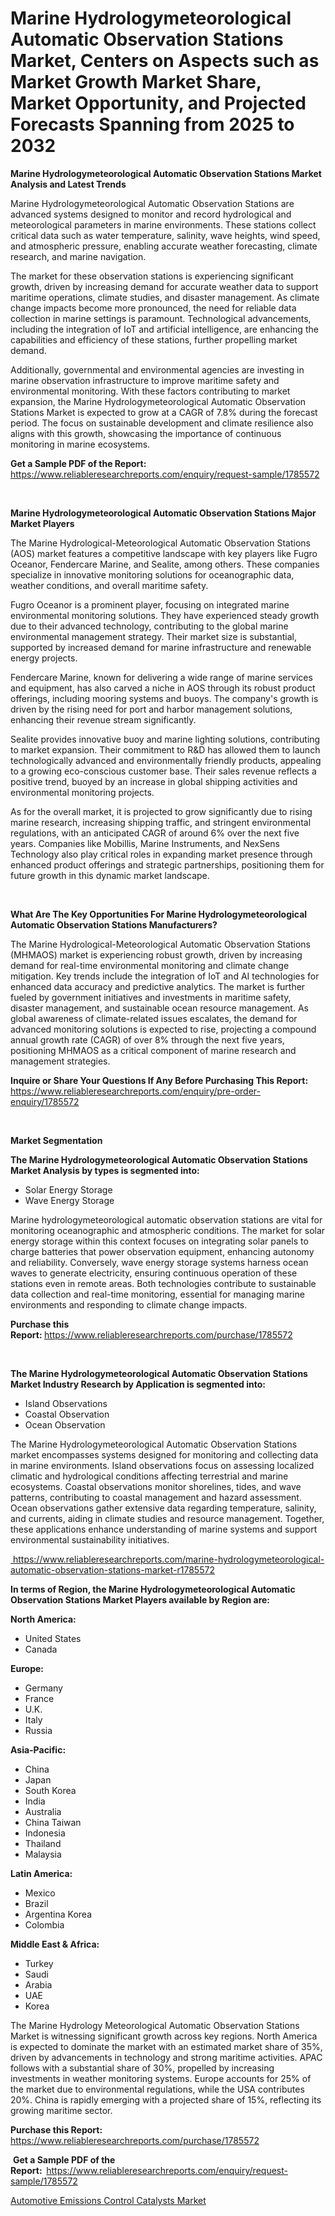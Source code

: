 <p><h1>Marine Hydrologymeteorological Automatic Observation Stations Market, Centers on Aspects such as Market Growth Market Share, Market Opportunity, and Projected Forecasts Spanning from 2025 to 2032</h1></p><p><strong>Marine Hydrologymeteorological Automatic Observation Stations Market Analysis and Latest Trends</strong></p>
<p><p>Marine Hydrologymeteorological Automatic Observation Stations are advanced systems designed to monitor and record hydrological and meteorological parameters in marine environments. These stations collect critical data such as water temperature, salinity, wave heights, wind speed, and atmospheric pressure, enabling accurate weather forecasting, climate research, and marine navigation.  </p><p>The market for these observation stations is experiencing significant growth, driven by increasing demand for accurate weather data to support maritime operations, climate studies, and disaster management. As climate change impacts become more pronounced, the need for reliable data collection in marine settings is paramount. Technological advancements, including the integration of IoT and artificial intelligence, are enhancing the capabilities and efficiency of these stations, further propelling market demand. </p><p>Additionally, governmental and environmental agencies are investing in marine observation infrastructure to improve maritime safety and environmental monitoring. With these factors contributing to market expansion, the Marine Hydrologymeteorological Automatic Observation Stations Market is expected to grow at a CAGR of 7.8% during the forecast period. The focus on sustainable development and climate resilience also aligns with this growth, showcasing the importance of continuous monitoring in marine ecosystems.</p></p>
<p><strong>Get a Sample PDF of the Report:&nbsp;</strong> <a href="https://www.reliableresearchreports.com/enquiry/request-sample/1785572?utm_campaign=2030&utm_medium=2&utm_source=Github&utm_content=ia&utm_term=25032025&utm_id=marine-hydrologymeteorological-automatic-observation-stations">https://www.reliableresearchreports.com/enquiry/request-sample/1785572</a></p>
<p>&nbsp;</p>
<p><strong>Marine Hydrologymeteorological Automatic Observation Stations Major Market Players</strong></p>
<p><p>The Marine Hydrological-Meteorological Automatic Observation Stations (AOS) market features a competitive landscape with key players like Fugro Oceanor, Fendercare Marine, and Sealite, among others. These companies specialize in innovative monitoring solutions for oceanographic data, weather conditions, and overall maritime safety.</p><p>Fugro Oceanor is a prominent player, focusing on integrated marine environmental monitoring solutions. They have experienced steady growth due to their advanced technology, contributing to the global marine environmental management strategy. Their market size is substantial, supported by increased demand for marine infrastructure and renewable energy projects.</p><p>Fendercare Marine, known for delivering a wide range of marine services and equipment, has also carved a niche in AOS through its robust product offerings, including mooring systems and buoys. The company's growth is driven by the rising need for port and harbor management solutions, enhancing their revenue stream significantly.</p><p>Sealite provides innovative buoy and marine lighting solutions, contributing to market expansion. Their commitment to R&D has allowed them to launch technologically advanced and environmentally friendly products, appealing to a growing eco-conscious customer base. Their sales revenue reflects a positive trend, buoyed by an increase in global shipping activities and environmental monitoring projects.</p><p>As for the overall market, it is projected to grow significantly due to rising marine research, increasing shipping traffic, and stringent environmental regulations, with an anticipated CAGR of around 6% over the next five years. Companies like Mobillis, Marine Instruments, and NexSens Technology also play critical roles in expanding market presence through enhanced product offerings and strategic partnerships, positioning them for future growth in this dynamic market landscape.</p></p>
<p>&nbsp;</p>
<p><strong>What Are The Key Opportunities For Marine Hydrologymeteorological Automatic Observation Stations Manufacturers?</strong></p>
<p><p>The Marine Hydrological-Meteorological Automatic Observation Stations (MHMAOS) market is experiencing robust growth, driven by increasing demand for real-time environmental monitoring and climate change mitigation. Key trends include the integration of IoT and AI technologies for enhanced data accuracy and predictive analytics. The market is further fueled by government initiatives and investments in maritime safety, disaster management, and sustainable ocean resource management. As global awareness of climate-related issues escalates, the demand for advanced monitoring solutions is expected to rise, projecting a compound annual growth rate (CAGR) of over 8% through the next five years, positioning MHMAOS as a critical component of marine research and management strategies.</p></p>
<p><strong>Inquire or Share Your Questions If Any Before Purchasing This Report:</strong> <a href="https://www.reliableresearchreports.com/enquiry/pre-order-enquiry/1785572?utm_campaign=2030&utm_medium=2&utm_source=Github&utm_content=ia&utm_term=25032025&utm_id=marine-hydrologymeteorological-automatic-observation-stations">https://www.reliableresearchreports.com/enquiry/pre-order-enquiry/1785572</a></p>
<p>&nbsp;</p>
<p><strong>Market Segmentation</strong></p>
<p><strong>The Marine Hydrologymeteorological Automatic Observation Stations Market Analysis by types is segmented into:</strong></p>
<p><ul><li>Solar Energy Storage</li><li>Wave Energy Storage</li></ul></p>
<p><p>Marine hydrologymeteorological automatic observation stations are vital for monitoring oceanographic and atmospheric conditions. The market for solar energy storage within this context focuses on integrating solar panels to charge batteries that power observation equipment, enhancing autonomy and reliability. Conversely, wave energy storage systems harness ocean waves to generate electricity, ensuring continuous operation of these stations even in remote areas. Both technologies contribute to sustainable data collection and real-time monitoring, essential for managing marine environments and responding to climate change impacts.</p></p>
<p><strong>Purchase this Report:&nbsp;</strong><a href="https://www.reliableresearchreports.com/purchase/1785572?utm_campaign=2030&utm_medium=2&utm_source=Github&utm_content=ia&utm_term=25032025&utm_id=marine-hydrologymeteorological-automatic-observation-stations">https://www.reliableresearchreports.com/purchase/1785572</a></p>
<p>&nbsp;</p>
<p><strong>The Marine Hydrologymeteorological Automatic Observation Stations Market Industry Research by Application is segmented into:</strong></p>
<p><ul><li>Island Observations</li><li>Coastal Observation</li><li>Ocean Observation</li></ul></p>
<p><p>The Marine Hydrologymeteorological Automatic Observation Stations market encompasses systems designed for monitoring and collecting data in marine environments. Island observations focus on assessing localized climatic and hydrological conditions affecting terrestrial and marine ecosystems. Coastal observations monitor shorelines, tides, and wave patterns, contributing to coastal management and hazard assessment. Ocean observations gather extensive data regarding temperature, salinity, and currents, aiding in climate studies and resource management. Together, these applications enhance understanding of marine systems and support environmental sustainability initiatives.</p></p>
<p><a href="https://www.reliableresearchreports.com/marine-hydrologymeteorological-automatic-observation-stations-market-r1785572?utm_campaign=2030&utm_medium=2&utm_source=Github&utm_content=ia&utm_term=25032025&utm_id=marine-hydrologymeteorological-automatic-observation-stations">&nbsp;https://www.reliableresearchreports.com/marine-hydrologymeteorological-automatic-observation-stations-market-r1785572</a></p>
<p><strong>In terms of Region, the Marine Hydrologymeteorological Automatic Observation Stations Market Players available by Region are:</strong></p>
<p>
    <p> <strong> North America: </strong>
        <ul>
            <li>United States</li>
            <li>Canada</li>
        </ul>
        </p> 
    <p> <strong> Europe: </strong>
        <ul>
            <li>Germany</li>
            <li>France</li>
            <li>U.K.</li>
            <li>Italy</li>
            <li>Russia</li>
        </ul>
        </p> 
    <p> <strong> Asia-Pacific: </strong>
        <ul>
            <li>China</li>
            <li>Japan</li>
            <li>South Korea</li>
            <li>India</li>
            <li>Australia</li>
            <li>China Taiwan</li>
            <li>Indonesia</li>
            <li>Thailand</li>
            <li>Malaysia</li>
        </ul>
        </p> 
    <p> <strong> Latin America: </strong>
        <ul>
            <li>Mexico</li>
            <li>Brazil</li>
            <li>Argentina Korea</li>
            <li>Colombia</li>
        </ul>
        </p> 
    <p> <strong> Middle East & Africa: </strong>
        <ul>
            <li>Turkey</li>
            <li>Saudi</li>
            <li>Arabia</li>
            <li>UAE</li>
            <li>Korea</li>
        </ul>
    </p>
    </p>
<p><p>The Marine Hydrology Meteorological Automatic Observation Stations Market is witnessing significant growth across key regions. North America is expected to dominate the market with an estimated market share of 35%, driven by advancements in technology and strong maritime activities. APAC follows with a substantial share of 30%, propelled by increasing investments in weather monitoring systems. Europe accounts for 25% of the market due to environmental regulations, while the USA contributes 20%. China is rapidly emerging with a projected share of 15%, reflecting its growing maritime sector.</p></p>
<p><strong>Purchase this Report: </strong><a href="https://www.reliableresearchreports.com/purchase/1785572?utm_campaign=2030&utm_medium=2&utm_source=Github&utm_content=ia&utm_term=25032025&utm_id=marine-hydrologymeteorological-automatic-observation-stations">https://www.reliableresearchreports.com/purchase/1785572</a></p>
<p>&nbsp;<strong>Get a Sample PDF of the Report:&nbsp;&nbsp;</strong><a href="https://www.reliableresearchreports.com/enquiry/request-sample/1785572?utm_campaign=2030&utm_medium=2&utm_source=Github&utm_content=ia&utm_term=25032025&utm_id=marine-hydrologymeteorological-automatic-observation-stations">https://www.reliableresearchreports.com/enquiry/request-sample/1785572</a></p>
<p><strong></strong></p>
<p><p><a href="https://github.com/NargisHussain432/Market-Research-Report-List-1/blob/main/automotive-emissions-control-catalysts-market.md?utm_campaign=2030&utm_medium=2&utm_source=Github&utm_content=ia&utm_term=25032025&utm_id=marine-hydrologymeteorological-automatic-observation-stations">Automotive Emissions Control Catalysts Market</a></p></p>